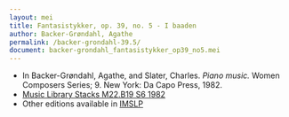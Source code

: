 ```yaml
---
layout: mei
title: Fantasistykker, op. 39, no. 5 - I baaden
author: Backer-Grøndahl, Agathe
permalink: /backer-grondahl-39.5/
document: backer-grondahl_fantasistykker_op39_no5.mei
---
```


- In Backer-Grøndahl, Agathe, and Slater, Charles. *Piano music.* Women Composers Series; 9. New York: Da Capo Press, 1982.
- <a href="https://tufts-primo.hosted.exlibrisgroup.com/permalink/f/14dinuo/01TUN_ALMA2185674780003851" target="_blank">Music Library Stacks M22.B19 S6 1982</a>
- Other editions available in <a href="https://imslp.org/wiki/10_Fantasistykker%2C_Op.39_(Backer-Gr%C3%B8ndahl%2C_Agathe)" target="_blank">IMSLP</a>
